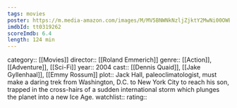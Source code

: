```yaml
---
tags: movies
poster: https://m.media-amazon.com/images/M/MV5BNWNkNzljZjktY2MwNi00OWExLTliNTMtOTk0NGU2ZDQ3ZTEyXkEyXkFqcGdeQXVyMjUzOTY1NTc@._V1_SX300.jpg
imdbId: tt0319262
scoreImdb: 6.4
length: 124 min
---
```


category:: [[Movies]]
director:: [[Roland Emmerich]]
genre:: [[Action]], [[Adventure]], [[Sci-Fi]]
year:: 2004
cast:: [[Dennis Quaid]], [[Jake Gyllenhaal]], [[Emmy Rossum]]
plot:: Jack Hall, paleoclimatologist, must make a daring trek from Washington, D.C. to New York City to reach his son, trapped in the cross-hairs of a sudden international storm which plunges the planet into a new Ice Age.
watchlist::
rating::
